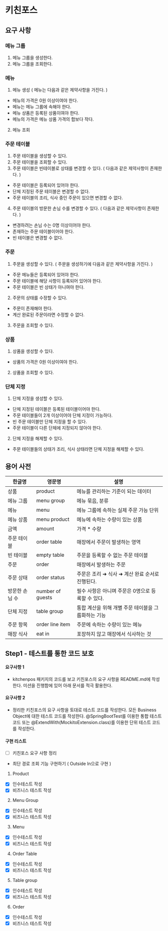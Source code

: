 # 키친포스

## 요구 사항
### 메뉴 그룹
1. 메뉴 그룹을 생성한다.
2. 메뉴 그룹을 조회한다.
### 메뉴
1. 메뉴 생성 ( 메뉴는 다음과 같은 제약사항을 가진다. )
- 메뉴의 가격은 0원 이상이여야 한다.
- 메뉴는 메뉴 그룹에 속해야 한다.
- 메뉴 상품은 등록된 상품이여야 한다.
- 메뉴의 가격은 메뉴 상품 가격의 합보다 작다.
2. 메뉴 조회
### 주문 테이블
1. 주문 테이블을 생성할 수 있다.
2. 주문 테이블을 조회할 수 있다.
3. 주문 테이블은 빈테이블로 상태를 변경할 수 있다. ( 다음과 같은 제약사항이 존재한다. )
- 주문 테이블은 등록되어 있어야 한다.
- 단체 지정된 주문 테이블은 변경할 수 없다.
- 주문 테이블의 조리, 식사 중인 주문이 있으면 변경할 수 없다.
4. 주문 테이블의 방문한 손님 수를 변경할 수 있다. ( 다음과 같은 제약사항이 존재한다. )
- 변경하려는 손님 수는 0명 이상이어야 한다.
- 존재하는 주문 테이블이어야 한다.
- 빈 테이블은 변경할 수 없다.
### 주문
1. 주문을 생성할 수 있다. ( 주문을 생성하기에 다음과 같은 제약사항을 가진다. )
- 주문 메뉴들은 등록되어 있어야 한다.
- 주문 테이블에 해당 사항이 등록되어 있어야 한다.
- 주문 테이블은 빈 상태가 아니여야 한다.
2. 주문의 상태를 수정할 수 있다.
- 주문이 존재해야 한다.
- 계산 완료된 주문이라면 수정할 수 없다.
3. 주문을 조회할 수 있다.
### 상품
1. 상품을 생성할 수 있다.
- 상품의 가격은 0원 이상이여야 한다.
2. 상품을 조회할 수 있다.
### 단체 지정
1. 단체 지정을 생성할 수 있다.
- 단체 지정된 테이블은 등록된 테이블이어야 한다.
- 주문 테이블들이 2개 이상이어야 단체 지정이 가능하다.
- 빈 주문 테이블만 단체 지정을 할 수 있다.
- 주문 테이블이 다른 단체에 지정되지 않아야 한다.
2. 단체 지정을 해제할 수 있다.
- 주문 테이블들의 상태가 조리, 식사 상태라면 단체 지정을 해제할 수 있다.

## 용어 사전

| 한글명 | 영문명 | 설명 |
| --- | --- | --- |
| 상품 | product | 메뉴를 관리하는 기준이 되는 데이터 |
| 메뉴 그룹 | menu group | 메뉴 묶음, 분류 |
| 메뉴 | menu | 메뉴 그룹에 속하는 실제 주문 가능 단위 |
| 메뉴 상품 | menu product | 메뉴에 속하는 수량이 있는 상품 |
| 금액 | amount | 가격 * 수량 |
| 주문 테이블 | order table | 매장에서 주문이 발생하는 영역 |
| 빈 테이블 | empty table | 주문을 등록할 수 없는 주문 테이블 |
| 주문 | order | 매장에서 발생하는 주문 |
| 주문 상태 | order status | 주문은 조리 ➜ 식사 ➜ 계산 완료 순서로 진행된다. |
| 방문한 손님 수 | number of guests | 필수 사항은 아니며 주문은 0명으로 등록할 수 있다. |
| 단체 지정 | table group | 통합 계산을 위해 개별 주문 테이블을 그룹화하는 기능 |
| 주문 항목 | order line item | 주문에 속하는 수량이 있는 메뉴 |
| 매장 식사 | eat in | 포장하지 않고 매장에서 식사하는 것 |

## Step1 - 테스트를 통한 코드 보호
#### 요구사항 1
- kitchenpos 패키지의 코드를 보고 키친포스의 요구 사항을 README.md에 작성한다. 미션을 진행함에 있어 아래 문서를 적극 활용한다.
#### 요구사항 2
- 정리한 키친포스의 요구 사항을 토대로 테스트 코드를 작성한다. 모든 Business Object에 대한 테스트 코드를 작성한다. @SpringBootTest를 이용한 통합 테스트 코드 또는 @ExtendWith(MockitoExtension.class)를 이용한 단위 테스트 코드를 작성한다.
#### 구현 리스트
- [ ] 키친포스 요구 사항 정리
* 최단 경로 조회 기능 구현하기 ( Outside In으로 구현 )
1. Product
- [x] 인수테스트 작성
- [x] 비즈니스 테스트 작성
2. Menu Group
- [x] 인수테스트 작성
- [x] 비즈니스 테스트 작성
3. Menu
- [x] 인수테스트 작성
- [x] 비즈니스 테스트 작성
4. Order Table
- [x] 인수테스트 작성
- [x] 비즈니스 테스트 작성
5. Table group
- [x] 인수테스트 작성
- [x] 비즈니스 테스트 작성
6. Order
- [x] 인수테스트 작성
- [x] 비즈니스 테스트 작성